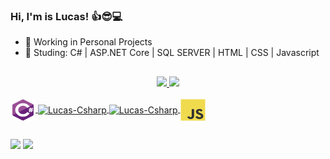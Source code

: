### Hi, I'm is Lucas! 👍😎💻

- 🔭 Working in Personal Projects
- 🌱 Studing: C# | ASP.NET Core | SQL SERVER | HTML | CSS | Javascript
##
<div align="center">
  <a href="https://www.linkedin.com/in/LucaslXavier21/">
  <img height="140em" src="https://github-readme-stats.vercel.app/api?username=LucaslXavier21&show_icons=true&theme=dark&include_all_commits=true&count_private=true"/>
  <img height="140em" src="https://github-readme-stats.vercel.app/api/top-langs/?username=LucaslXavier21&layout=compact&langs_count=7&theme=dark"/>
</div>

<div style="display: inline_block"><br>
  
 
  <img align="center" alt="Lucas-Csharp" height="35" width="40" src="https://raw.githubusercontent.com/devicons/devicon/master/icons/csharp/csharp-original.svg">
  <img align="center" alt="Lucas-Csharp" height="35" width="40" src="https://cdn.jsdelivr.net/gh/devicons/devicon/icons/html5/html5-original.svg">
  <img align="center" alt="Lucas-Csharp" height="35" width="40" src="https://cdn.jsdelivr.net/gh/devicons/devicon/icons/css3/css3-original.svg">
   <img align="center" alt="Lucas-Csharp" height="35" width="40" src="https://raw.githubusercontent.com/devicons/devicon/master/icons/javascript/javascript-original.svg">

</div>

 ##
 
 <div> 
</a> 
  <a href = "mailto:lucas_xavier013@outlook.com"><img src="https://img.shields.io/badge/-Outlook-%23333?style=for-the-badge&logo=gmail&logoColor=white" target="_blank"></a>
  <a href="https://www.linkedin.com/in/lucas-lopes-14a202224/" target="_blank"><img src="https://img.shields.io/badge/-LinkedIn-%230077B5?style=for-the-badge&logo=linkedin&logoColor=white" target="_blank"></a> 
